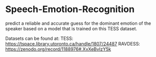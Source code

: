 # Speech-Emotion-Recognition
predict a reliable and accurate guess for the dominant emotion of the speaker based on a model that is trained on this TESS dataset.

Datasets can be found at: TESS: https://tspace.library.utoronto.ca/handle/1807/24487 RAVDESS: https://zenodo.org/record/1188976#.XvXeBvIzY5k
